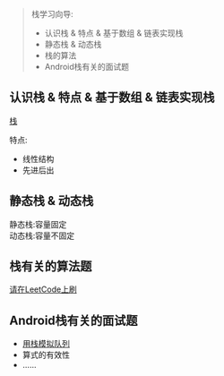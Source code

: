 > 栈学习向导:
>
> - 认识栈 & 特点 & 基于数组 & 链表实现栈
> - 静态栈 & 动态栈
> - 栈的算法
> - Android栈有关的面试题

## 认识栈 & 特点 & 基于数组 & 链表实现栈  

[栈](https://www.cnblogs.com/calence/p/11524970.html)  

特点:  

- 线性结构
- 先进后出  

## 静态栈 & 动态栈

静态栈:容量固定  
动态栈:容量不固定

## 栈有关的算法题

[请在LeetCode上刷](https://leetcode-cn.com/)

## Android栈有关的面试题  

- [用栈模拟队列](https://www.cnblogs.com/hyserendipity/p/7071429.html)  
- 算式的有效性
- ......